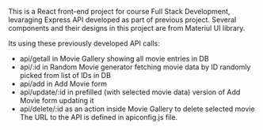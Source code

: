 This is a React front-end project for course Full Stack Development, levaraging Express API developed as part of previous project.
Several components and their designs in this project are from Materiul UI library.

Its using these previously developed API calls:
- api/getall in Movie Gallery showing all movie entries in DB
- api/:id in Random Movie generator fetching movie data by ID randomly picked from list of IDs in DB
- api/add in Add Movie form
- api/update/:id in prefilled (with selected movie data) version of Add Movie form updating it
- api/delete/:id as an action inside Movie Gallery to delete selected movie
The URL to the API is defined in apiconfig.js file.